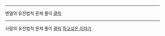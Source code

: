 ***
멘델의 유전법칙  문제 풀이 [클릭](https://youtu.be/LTPnFIMUVLA)
***
사람의 유전법칙 문제 풀이 [클릭](https://youtu.be/ZZFAOmFUC1s)
[하고싶은 이야기](http://padlet.com/dreamkii816/25)
